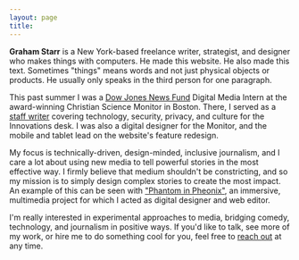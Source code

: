 ```yaml
---
layout: page
title: 
---
```

**Graham Starr** is a New York-based freelance writer, strategist, and designer who makes things with computers. He made this website. He also made this text. Sometimes "things" means words and not just physical objects or products. He usually only speaks in the third person for one paragraph.

This past summer I was a [Dow Jones News Fund](http://www.newsfund.org/) Digital Media Intern at the award-winning Christian Science Monitor in Boston. There, I served as a [staff writer](http://www.csmonitor.com/About/People/Graham-Starr) covering technology, security, privacy, and culture for the Innovations desk. I was also a digital designer for the Monitor, and the mobile and tablet lead on the website's feature redesign.

My focus is technically-driven, design-minded, inclusive journalism, and I care a lot about using new media to tell powerful stories in the most effective way. I firmly believe that medium shouldn't be constricting, and so my mission is to simply design complex stories to create the most impact. An example of this can be seen with ["Phantom in Pheonix"](http://djnf.atavist.com/), an immersive, multimedia project for which I acted as digital designer and web editor.  

I'm really interested in experimental approaches to media, bridging comedy, technology, and journalism in positive ways. If you'd like to talk, see more of my work, or hire me to do something cool for you, feel free to [reach out](mailto:&#104;&#101;&#108;&#108;&#111;&#064;&#103;&#115;&#116;&#097;&#114;&#114;&#046;&#109;&#101;?subject=Hi%20Graham%21) at any time. 


<div class="home">
<!--
  <div class="posts">
    {% for post in paginator.posts %}
      <div class="post py3">
        <p class="post-meta">{{ post.date | date: site.date_format }}</p>
        <a href="{{ post.url | prepend: site.baseurl }}" class="post-link"><h3 class="h1 post-title">{{ post.title }}</h3></a>
        <p class="post-summary">
          {% if post.summary %}
            {{ post.summary }}
          {% else %}
            {{ post.excerpt }}
          {% endif %}
        </p>
      </div>
    {% endfor %}
  </div>

  {% include pagination.html %}
-->  
</div>
